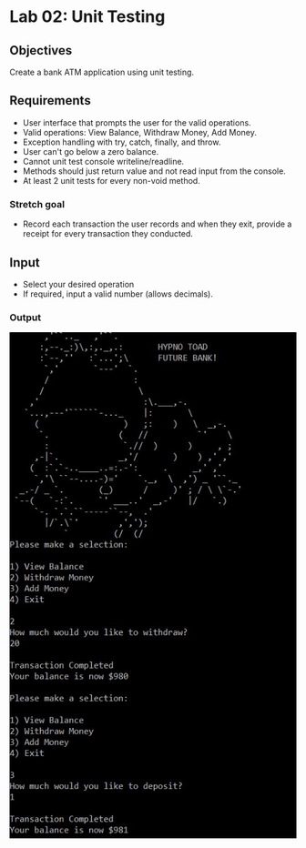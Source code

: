 Lab 02: Unit Testing
=====================================

## Objectives
Create a bank ATM application using unit testing.

## Requirements
- User interface that prompts the user for the valid operations.
- Valid operations: View Balance, Withdraw Money, Add Money.
- Exception handling with try, catch, finally, and throw.
- User can't go below a zero balance.
- Cannot unit test console writeline/readline.
- Methods should just return value and not read input from the console.
- At least 2 unit tests for every non-void method.

### Stretch goal
- Record each transaction the user records and when they exit, provide a receipt for every transaction they conducted.

## Input
- Select your desired operation
- If required, input a valid number (allows decimals).


### Output
![Output](assets/Capture.JPG)
 